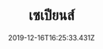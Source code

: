 ---
title: 'เซเปียนส์'
description: ''
date: '2019-12-16T16:25:33.431Z'
coverImage: './เซเปียนส์-cover-image.jpg'
bookCover: './เซเปียนส์-book-cover.jpg'
tags: ['เล่าหนังสือ']
draft: true
---